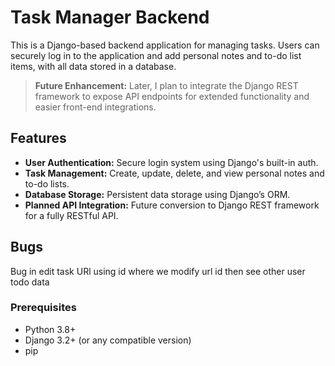 
# Task Manager Backend

This is a Django-based backend application for managing tasks. Users can securely log in to the application and add personal notes and to-do list items, with all data stored in a database.

> **Future Enhancement:** Later, I plan to integrate the Django REST framework to expose API endpoints for extended functionality and easier front-end integrations.

## Features

- **User Authentication:** Secure login system using Django's built-in auth.
- **Task Management:** Create, update, delete, and view personal notes and to-do lists.
- **Database Storage:** Persistent data storage using Django’s ORM.
- **Planned API Integration:** Future conversion to Django REST framework for a fully RESTful API.

## Bugs
   Bug in edit task URl using id where we modify url id then see other user todo data

### Prerequisites

- Python 3.8+
- Django 3.2+ (or any compatible version)
- pip
